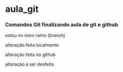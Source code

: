 # aula_git
### Comandos Git finalizando aula de git e github


estou no novo ramo (branch)

alteração feita localmente

alteração feita no github

alteração a ser desfeita
